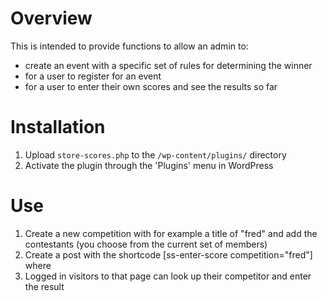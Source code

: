 # Overview
This is intended to provide functions to allow an admin to:

* create an event with a specific set of rules for determining the winner
* for a user to register for an event
* for a user to enter their own scores and see the results so far

# Installation

1. Upload `store-scores.php` to the `/wp-content/plugins/` directory
1. Activate the plugin through the 'Plugins' menu in WordPress

# Use
1. Create a new competition with for example a title of "fred" and add the contestants (you choose from the current set of members)
1. Create a post with the shortcode [ss-enter-score competition="fred"] where 
1. Logged in visitors to that page can look up their competitor and enter the result
